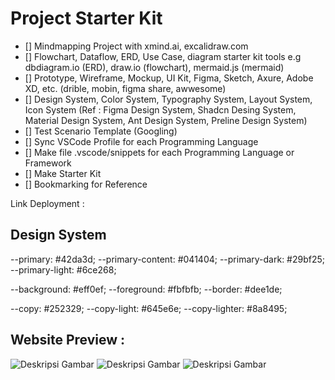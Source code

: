 # Project Starter Kit

- [] Mindmapping Project with xmind.ai, excalidraw.com
- [] Flowchart, Dataflow, ERD, Use Case, diagram starter kit tools e.g dbdiagram.io (ERD), draw.io (flowchart), mermaid.js (mermaid)
- [] Prototype, Wireframe, Mockup, UI Kit, Figma, Sketch, Axure, Adobe XD, etc. (drible, mobin, figma share, awwesome)
- [] Design System, Color System, Typography System, Layout System, Icon System (Ref : Figma Design System, Shadcn Desing System, Material Design System, Ant Design System, Preline Design System)
- [] Test Scenario Template (Googling)
- [] Sync VSCode Profile for each Programming Language
- [] Make file .vscode/snippets for each Programming Language or Framework
- [] Make Starter Kit
- [] Bookmarking for Reference

Link Deployment :

## Design System

<!-- Color System -->

--primary: #42da3d;
--primary-content: #041404;
--primary-dark: #29bf25;
--primary-light: #6ce268;

--background: #eff0ef;
--foreground: #fbfbfb;
--border: #dee1de;

--copy: #252329;
--copy-light: #645e6e;
--copy-lighter: #8a8495;

<!-- DevFlow Design System  -->

## Website Preview :

![Deskripsi Gambar](path/ke/gambar.png)
![Deskripsi Gambar](path/ke/gambar.png)
![Deskripsi Gambar](path/ke/gambar.png)
